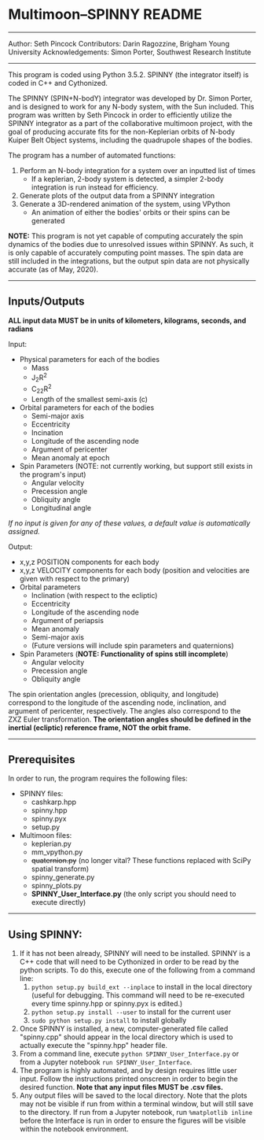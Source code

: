 # Multimoon–SPINNY README
*****************************************************************
Author: Seth Pincock
Contributors: Darin Ragozzine, Brigham Young University
Acknowledgements: Simon Porter, Southwest Research Institute
*****************************************************************
  This program is coded using Python 3.5.2. SPINNY (the integrator itself) is coded in C++ and Cythonized.
  
  The SPINNY (SPIN+N-bodY) integrator was developed by Dr. Simon Porter, and is designed to work for any N-body system, with the Sun included. This program was written by Seth Pincock in order to efficiently utilize the SPINNY integrator as a part of the collaborative multimoon project, with the goal of producing accurate fits for the non-Keplerian orbits of N-body Kuiper Belt Object systems, including the quadrupole shapes of the bodies. 
  
The program has a number of automated functions:
1. Perform an N-body integration for a system over an inputted list of times
    * If a keplerian, 2-body system is detected, a simpler 2-body integration is run instead for efficiency.
2. Generate plots of the output data from a SPINNY integration  
3. Generate a 3D-rendered animation of the system, using VPython
    * An animation of either the bodies' orbits or their spins can be generated
  
**NOTE:** This program is not yet capable of computing accurately the spin dynamics of the bodies due to unresolved issues within SPINNY. As such, it is only capable of accurately computing point masses. The spin data are still included in the integrations, but the output spin data are not physically accurate (as of May, 2020).
*****************************************************************
## Inputs/Outputs
**ALL input data MUST be in units of kilometers, kilograms, seconds, and radians**

Input:
* Physical parameters for each of the bodies 
  * Mass
  * J<sub>2</sub>R<sup>2</sup>
  * C<sub>22</sub>R<sup>2</sup>
  * Length of the smallest semi-axis (c)
* Orbital parameters for each of the bodies 
  * Semi-major axis
  * Eccentricity
  * Incination
  * Longitude of the ascending node
  * Argument of pericenter
  * Mean anomaly at epoch
* Spin Parameters (NOTE: not currently working, but support still exists in the program's input)
  * Angular velocity
  * Precession angle
  * Obliquity angle
  * Longitudinal angle

*If no input is given for any of these values, a default value is automatically assigned.*  
    
Output:
* x,y,z POSITION components for each body
* x,y,z VELOCITY components for each body
(position and velocities are given with respect to the primary)
* Orbital parameters
  * Inclination (with respect to the ecliptic)
  * Eccentricity
  * Longitude of the ascending node
  * Argument of periapsis
  * Mean anomaly
  * Semi-major axis 
  * (Future versions will include spin parameters and quaternions)
* Spin Parameters (**NOTE: Functionality of spins still incomplete**)
  * Angular velocity
  * Precession angle
  * Obliquity angle


The spin orientation angles (precession, obliquity, and longitude) correspond to the longitude of the ascending node, inclination, and argument of pericenter, respectively. The angles also correspond to the ZXZ Euler transformation. **The orientation angles should be defined in the inertial (ecliptic) reference frame, NOT the orbit frame.**

****************************************************************
## Prerequisites

In order to run, the program requires the following files:
- SPINNY files:
  - cashkarp.hpp
  - spinny.hpp
  - spinny.pyx
  - setup.py
- Multimoon files:
  - keplerian.py
  - mm_vpython.py
  - ~~quaternion.py~~  (no longer vital? These functions replaced with SciPy spatial transform)
  - spinny_generate.py
  - spinny_plots.py
  - **SPINNY_User_Interface.py** (the only script you should need to execute directly)

****************************************************************
## Using SPINNY:

1. If it has not been already, SPINNY will need to be installed. SPINNY is a C++ code that will need to be Cythonized in order to be read by the python scripts. To do this, execute one of the following from a command line:
    1. `python setup.py build_ext --inplace` to install in the local directory (useful for debugging. This command will need to be re-executed every time spinny.hpp or spinny.pyx is edited.)
    2. `python setup.py install --user` to install for the current user
    3. `sudo python setup.py install` to install globally
2. Once SPINNY is installed, a new, computer-generated file called "spinny.cpp" should appear in the local directory which is used to actually execute the "spinny.hpp" header file.
3. From a command line, execute `python SPINNY_User_Interface.py` or from a Jupyter notebook `run SPINNY_User_Interface`. 
4. The program is highly automated, and by design requires little user input. Follow the instructions printed onscreen in order to begin the desired function. **Note that any input files MUST be .csv files.**
5. Any output files will be saved to the local directory. Note that the plots may not be visible if run from within a terminal window, but will still save to the directory. If run from a Jupyter notebook, run `%matplotlib inline` before the Interface is run in order to ensure the figures will be visible within the notebook environment.

  


